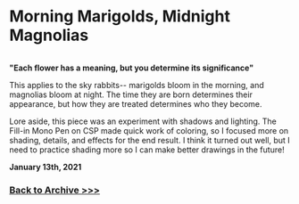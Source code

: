 # Morning Marigolds, Midnight Magnolias

<img src="https://raw.githubusercontent.com/arrowarchive/The-Arrowarchive/master/docs/images/skyrabbits/flowers.PNG" alt=""
     onContextMenu="return false;">

**"Each flower has a meaning, but you determine its significance"**

This applies to the sky rabbits-- marigolds bloom in the morning, and magnolias bloom at night. The time they are born determines their appearance, but how they are treated determines who they become. 

Lore aside, this piece was an experiment with shadows and lighting. The Fill-in Mono Pen on CSP made quick work of coloring, so I focused more on shading, details, and effects for the end result. I think it turned out well, but I need to practice shading more so I can make better drawings in the future!

**January 13th, 2021**

### [Back to Archive >>>](https://arrowarchive.github.io/The-Arrowarchive/gallery)
